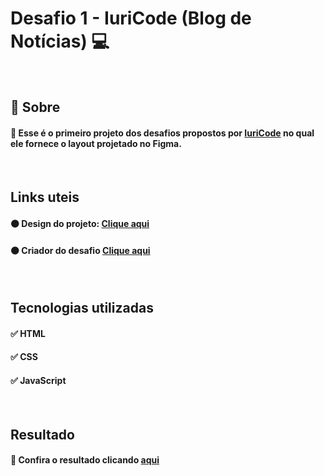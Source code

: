 # Desafio 1 - IuriCode (Blog de Notícias) 💻

<br>

## 📌 Sobre

#### 🥇 Esse é o primeiro projeto dos desafios propostos por  <a href="https://www.linkedin.com/in/iuricode/" target="_blank">IuriCode</a> no qual ele fornece o layout projetado no Figma.

<br>

## Links uteis

#### ⚫ Design do projeto: <a href="https://www.figma.com/file/Yb9IBH56g7T1hdIyZ3BMNO/Desafios---Codelândia?node-id=0%3A1" target="_blank">Clique aqui</a>
#### ⚫ Criador do desafio <a href="https://www.linkedin.com/in/iuricode/" target="_blank">Clique aqui</a>
  
<br>

## Tecnologias utilizadas

#### ✅ HTML 
#### ✅ CSS
#### ✅ JavaScript

<br>

## Resultado

#### 🧐 Confira o resultado clicando <a href="https://codelandia-blog-torrico.netlify.app" target="_blank">aqui</a>